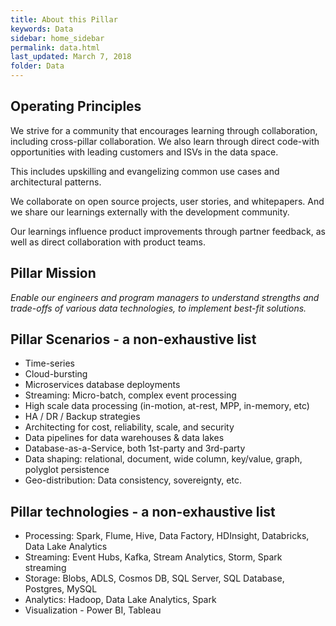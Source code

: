 ```yaml
---
title: About this Pillar
keywords: Data
sidebar: home_sidebar
permalink: data.html
last_updated: March 7, 2018
folder: Data
---
```


<!-- Here is where the Pillar leads can put in the main goals/principles of the Pillar -->

## Operating Principles

We strive for a community that encourages learning through collaboration, including cross-pillar collaboration. We also learn through direct code-with opportunities with leading customers and ISVs in the data space.

This includes upskilling and evangelizing common use cases and architectural patterns.

We collaborate on open source projects, user stories, and whitepapers. And we share our learnings externally with the development community.

Our learnings influence product improvements through partner feedback, as well as direct collaboration with product teams.

## Pillar Mission

*Enable our engineers and program managers to understand strengths and trade-offs of various data technologies, to implement best-fit solutions.*

## Pillar Scenarios - a non-exhaustive list

 - Time-series
 - Cloud-bursting
 - Microservices database deployments
 - Streaming: Micro-batch, complex event processing
 - High scale data processing (in-motion, at-rest, MPP, in-memory, etc)
 - HA / DR / Backup strategies
 - Architecting for cost, reliability, scale, and security
 - Data pipelines for data warehouses & data lakes
 - Database-as-a-Service, both 1st-party and 3rd-party
 - Data shaping: relational, document, wide column, key/value, graph, polyglot persistence
 - Geo-distribution: Data consistency, sovereignty, etc.

 ## Pillar technologies - a non-exhaustive list

  - Processing: Spark, Flume, Hive, Data Factory, HDInsight, Databricks, Data Lake Analytics
  - Streaming: Event Hubs, Kafka, Stream Analytics, Storm, Spark streaming
  - Storage: Blobs, ADLS, Cosmos DB, SQL Server, SQL Database, Postgres, MySQL
  - Analytics: Hadoop, Data Lake Analytics, Spark
  - Visualization - Power BI, Tableau
